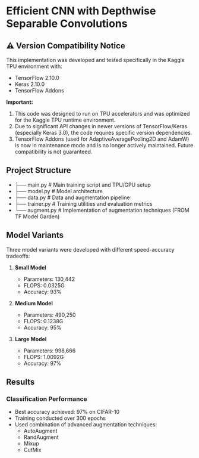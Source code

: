 # Efficient CNN with Depthwise Separable Convolutions

## ⚠️ Version Compatibility Notice
This implementation was developed and tested specifically in the Kaggle TPU environment with:
- TensorFlow 2.10.0
- Keras 2.10.0
- TensorFlow Addons 

**Important:** 
1. This code was designed to run on TPU accelerators and was optimized for the Kaggle TPU runtime environment.
2. Due to significant API changes in newer versions of TensorFlow/Keras (especially Keras 3.0), the code requires specific version dependencies.
3. TensorFlow Addons (used for AdaptiveAveragePooling2D and AdamW) is now in maintenance mode and is no longer actively maintained. Future compatibility is not guaranteed.

## Project Structure
- ├── main.py          # Main training script and TPU/GPU setup
- ├── model.py         # Model architecture 
- ├── data.py         # Data and augmentation pipeline
- ├── trainer.py      # Training utilities and evaluation metrics
- └── augment.py      # Implementation of augmentation techniques (FROM TF Model Garden)

## Model Variants
Three model variants were developed with different speed-accuracy tradeoffs:

1. **Small Model**
   - Parameters: 130,442
   - FLOPS: 0.0325G
   - Accuracy: 93%

2. **Medium Model**
   - Parameters: 490,250
   - FLOPS: 0.1238G
   - Accuracy: 95%

3. **Large Model**
   - Parameters: 998,666
   - FLOPS: 1.0092G
   - Accuracy: 97%

## Results

### Classification Performance
- Best accuracy achieved: 97% on CIFAR-10
- Training conducted over 300 epochs
- Used combination of advanced augmentation techniques:
  - AutoAugment
  - RandAugment
  - Mixup
  - CutMix
